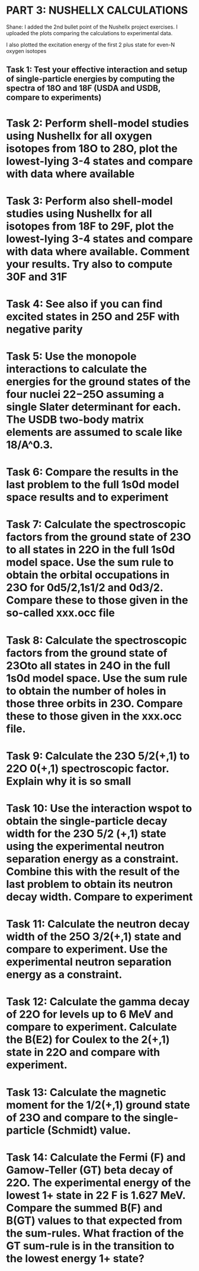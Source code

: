 # PART 3: NUSHELLX CALCULATIONS

Shane: I added the 2nd bullet point of the Nushellx project exercises. I uploaded the plots comparing the calculations to experimental data.

I also plotted the excitation energy of the first 2 plus state for even-N oxygen isotopes

## Task 1: Test your effective interaction and setup of single-particle energies by computing the spectra of 18O and 18F (USDA and USDB, compare to experiments)

# Task 2: Perform shell-model studies using Nushellx for all oxygen isotopes from 18O to 28O, plot the lowest-lying 3-4 states and compare with data where available

# Task 3: Perform also shell-model studies using Nushellx for all isotopes from 18F to 29F, plot the lowest-lying 3-4 states and compare with data where available. Comment your results. Try also to compute 30F and 31F

# Task 4: See also if you can find excited states in 25O and 25F with negative parity

# Task 5: Use the monopole interactions to calculate the energies for the ground states of the four nuclei 22−25O assuming a single Slater determinant for each. The USDB two-body matrix elements are assumed to scale like 18/A^0.3.

# Task 6: Compare the results in the last problem to the full 1s0d model space results and to experiment

# Task 7: Calculate the spectroscopic factors from the ground state of 23O to all states in 22O in the full 1s0d model space. Use the sum rule to obtain the orbital occupations in 23O for 0d5/2,1s1/2 and 0d3/2. Compare these to those given in the so-called xxx.occ file

# Task 8: Calculate the spectroscopic factors from the ground state of 23Oto all states in 24O in the full 1s0d model space. Use the sum rule to obtain the number of holes in those three orbits in 23O. Compare these to those given in the xxx.occ file.

# Task 9: Calculate the 23O 5/2(+,1) to 22O 0(+,1) spectroscopic factor. Explain why it is so small

# Task 10: Use the interaction wspot to obtain the single-particle decay width for the 23O 5/2 (+,1) state using the experimental neutron separation energy as a constraint. Combine this with the result of the last problem to obtain its neutron decay width. Compare to experiment

# Task 11: Calculate the neutron decay width of the 25O 3/2(+,1) state and compare to experiment.  Use the experimental neutron separation energy as a constraint.

# Task 12: Calculate the gamma decay of 22O for levels up to 6 MeV and compare to experiment. Calculate the B(E2) for Coulex to the 2(+,1) state in 22O and compare with experiment.

# Task 13: Calculate the magnetic moment for the 1/2(+,1) ground state of 23O and compare to the single-particle (Schmidt) value.

# Task 14: Calculate the Fermi (F) and Gamow-Teller (GT) beta decay of 22O. The experimental energy of the lowest 1+ state in 22 F is 1.627 MeV. Compare the summed B(F) and B(GT) values to that expected from the sum-rules. What fraction of the GT sum-rule is in the transition to the lowest energy 1+ state?
